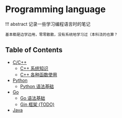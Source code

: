 # Programming language

!!! abstract
    记录一些学习编程语言时的笔记

    基本都是边学边用，零零散散，没有系统地学习过（本科浇的也算？

## Table of Contents

- [C/C++](c_cpp)
    - [C++ 系统知识](c_cpp/system_knowledge)
    - [C++ 各种函数使用](c_cpp/function)
- [Python](python)
    - [Python 语法基础](python/basic)
- [Go](go)
    - [Go 语法基础](go/basic)
    - [Gin 框架 (TODO)](go/gin)
- [Java](java/)